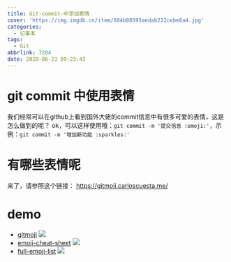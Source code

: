 ```yaml
---
title: Git-commit-中添加表情
cover: 'https://img.imgdb.cn/item/604b88595aedab222cebe8a4.jpg'
categories:
  - 记事本
tags:
  - Git
abbrlink: 7204
date: 2020-06-23 09:23:43
---
```


# git commit 中使用表情
我们经常可以在github上看到国外大佬的commit信息中有很多可爱的表情，这是怎么做到的呢？
ok，可以这样使用哦：`git commit -m '提交信息 :emoji:'`，示例：`git commit -m '增加新功能 :sparkles:'`

# 有哪些表情呢
来了，请参照这个链接：
https://gitmoji.carloscuesta.me/

# demo
* [gitmoji](https://gitmoji.dev/)
![](https://img.imgdb.cn/item/604b5f0b5aedab222cd33d73.jpg)
* [emoji-cheat-sheet](https://www.webfx.com/tools/emoji-cheat-sheet/)
![](https://img.imgdb.cn/item/604b60495aedab222cd414bf.jpg)
* [full-emoji-list](https://unicode.org/emoji/charts/full-emoji-list.html)
![](https://img.imgdb.cn/item/604b610c5aedab222cd48897.jpg)
